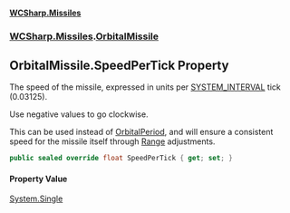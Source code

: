 #### [WCSharp.Missiles](index.md 'index')
### [WCSharp.Missiles](WCSharp.Missiles.md 'WCSharp.Missiles').[OrbitalMissile](WCSharp.Missiles.OrbitalMissile.md 'WCSharp.Missiles.OrbitalMissile')

## OrbitalMissile.SpeedPerTick Property

The speed of the missile, expressed in units per [SYSTEM_INTERVAL](../WCSharp.Events/WCSharp.Events.PeriodicEvents.SYSTEM_INTERVAL.md 'WCSharp.Events.PeriodicEvents.SYSTEM_INTERVAL') tick (0.03125).  
  
Use negative values to go clockwise.  
  
This can be used instead of [OrbitalPeriod](WCSharp.Missiles.OrbitalMissile.OrbitalPeriod.md 'WCSharp.Missiles.OrbitalMissile.OrbitalPeriod'), and will ensure a consistent speed for the missile itself through [Range](WCSharp.Missiles.OrbitalMissile.Range.md 'WCSharp.Missiles.OrbitalMissile.Range') adjustments.

```csharp
public sealed override float SpeedPerTick { get; set; }
```

#### Property Value
[System.Single](https://docs.microsoft.com/en-us/dotnet/api/System.Single 'System.Single')